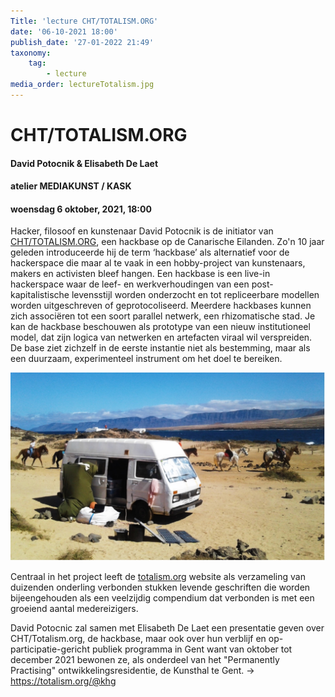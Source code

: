 ```yaml
---
Title: 'lecture CHT/TOTALISM.ORG'
date: '06-10-2021 18:00'
publish_date: '27-01-2022 21:49'
taxonomy:
    tag:
        - lecture
media_order: lectureTotalism.jpg
---
```


# CHT/TOTALISM.ORG
#### David Potocnik & Elisabeth De Laet
#### atelier MEDIAKUNST / KASK
#### woensdag 6 oktober, 2021, 18:00

Hacker, filosoof en kunstenaar David Potocnik is de initiator van [CHT/TOTALISM.ORG](https://totalism.org/), een hackbase op de Canarische Eilanden. Zo'n 10 jaar geleden introduceerde hij de term ‘hackbase’ als alternatief voor de hackerspace die maar al te vaak in een hobby-project van kunstenaars, makers en activisten bleef hangen. Een hackbase is een live-in hackerspace waar de leef- en werkverhoudingen van een post-kapitalistische levensstijl worden onderzocht en tot repliceerbare modellen worden uitgeschreven of geprotocoliseerd. Meerdere hackbases kunnen zich associëren tot een soort parallel netwerk, een rhizomatische stad. Je kan de hackbase beschouwen als prototype van een nieuw institutioneel model, dat zijn logica van netwerken en artefacten viraal wil verspreiden. De base ziet zichzelf in de eerste instantie niet als bestemming, maar als een duurzaam, experimenteel instrument om het doel te bereiken.

![](lectureTotalism.jpg)

Centraal in het project leeft de [totalism.org](https://totalism.org/) website als verzameling van duizenden onderling verbonden stukken levende geschriften die worden bijeengehouden als een veelzijdig compendium dat verbonden is met een groeiend aantal medereizigers.

David Potocnic zal samen met Elisabeth De Laet een presentatie geven over CHT/Totalism.org, de hackbase, maar ook over hun verblijf en op-participatie-gericht publiek programma in Gent want van oktober tot december 2021 bewonen ze, als onderdeel van het "Permanently Practising" ontwikkelingsresidentie, de Kunsthal te Gent. → https://totalism.org/@khg
